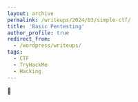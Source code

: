 ```yaml
---
layout: archive
permalink: /writeups/2024/03/simple-ctf/
title: 'Basic Pentesting'
author_profile: true
redirect_from:
  - /wordpress/writeups/
tags:
  - CTF
  - TryHackMe
  - Hacking
---
```


🚩
